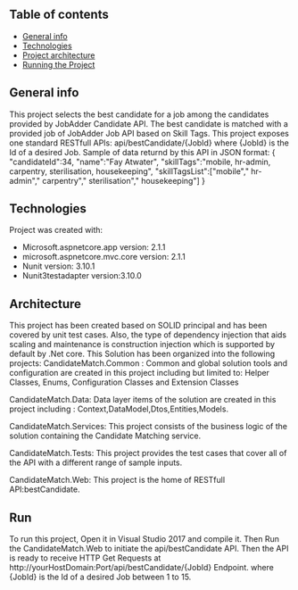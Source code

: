 ## Table of contents
* [General info](#General-info)
* [Technologies](#Technologies)
* [Project architecture](#Architecture)
* [Running the Project](#Run)

## General info
This project selects the best candidate for a job among the candidates provided by JobAdder Candidate API.
The best candidate is matched with a provided job of JobAdder Job API based on Skill Tags.
This project exposes one standard RESTfull APIs:
api/bestCandidate/{JobId} where {JobId} is the Id of a desired Job.
Sample of data returnd by this API in JSON format:
{
	"candidateId":34,
	"name":"Fay Atwater",
	"skillTags":"mobile, hr-admin, carpentry, sterilisation, housekeeping",
	"skillTagsList":["mobile"," hr-admin"," carpentry"," sterilisation"," housekeeping"]
}



## Technologies
Project was created with:
* Microsoft.aspnetcore.app version: 2.1.1
* microsoft.aspnetcore.mvc.core version: 2.1.1
* Nunit  version: 3.10.1 
* Nunit3testadapter version:3.10.0

## Architecture
This project has been created based on SOLID principal and has been covered by unit test cases.
Also, the type of dependency injection that aids scaling and maintenance is construction injection which is supported by default by .Net core.
This Solution has been organized into the following projects:
CandidateMatch.Common :
Common and global solution tools and configuration are created in this project including but limited to:
Helper Classes, Enums, Configuration Classes and Extension Classes

CandidateMatch.Data:
Data layer items of the solution are created in this project including :
Context,DataModel,Dtos,Entities,Models.

CandidateMatch.Services:
This project consists of the business logic of the solution containing the Candidate Matching service.

CandidateMatch.Tests:
This project provides the test cases that cover all of the API with a different range of sample inputs.

CandidateMatch.Web:
This project is the home of RESTfull API:bestCandidate.

## Run
To run this project, Open it in Visual Studio 2017 and compile it. Then Run the CandidateMatch.Web to initiate the api/bestCandidate API.
Then the API is ready to receive HTTP Get Requests at http://yourHostDomain:Port/api/bestCandidate/{JobId} Endpoint.
where {JobId} is the Id of a desired Job between 1 to 15.
